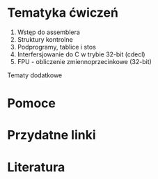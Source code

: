 Tematyka ćwiczeń
================

1. Wstęp do assemblera
2. Struktury kontrolne
3. Podprogramy, tablice i stos
4. Interfersjowanie do C w trybie 32-bit (cdecl)
5. FPU - obliczenie zmiennoprzecinkowe (32-bit)

Tematy dodatkowe

Pomoce
========

Przydatne linki
===============


Literatura
==========
